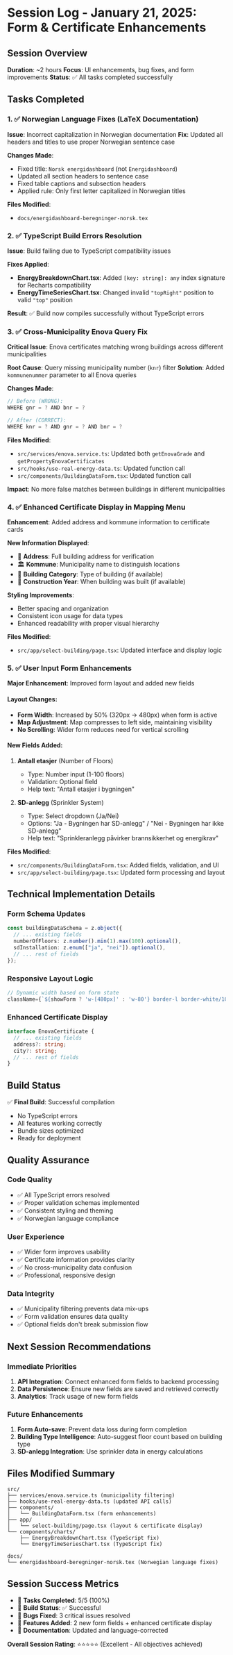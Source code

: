 # Session Log - January 21, 2025: Form & Certificate Enhancements

## Session Overview
**Duration**: ~2 hours
**Focus**: UI enhancements, bug fixes, and form improvements
**Status**: ✅ All tasks completed successfully

## Tasks Completed

### 1. ✅ Norwegian Language Fixes (LaTeX Documentation)
**Issue**: Incorrect capitalization in Norwegian documentation
**Fix**: Updated all headers and titles to use proper Norwegian sentence case

**Changes Made**:
- Fixed title: `Norsk energidashboard` (not `Energidashboard`)
- Updated all section headers to sentence case
- Fixed table captions and subsection headers
- Applied rule: Only first letter capitalized in Norwegian titles

**Files Modified**:
- `docs/energidashboard-beregninger-norsk.tex`

### 2. ✅ TypeScript Build Errors Resolution
**Issue**: Build failing due to TypeScript compatibility issues

**Fixes Applied**:
- **EnergyBreakdownChart.tsx**: Added `[key: string]: any` index signature for Recharts compatibility
- **EnergyTimeSeriesChart.tsx**: Changed invalid `"topRight"` position to valid `"top"` position

**Result**: ✅ Build now compiles successfully without TypeScript errors

### 3. ✅ Cross-Municipality Enova Query Fix
**Critical Issue**: Enova certificates matching wrong buildings across different municipalities

**Root Cause**: Query missing municipality number (`knr`) filter
**Solution**: Added `kommunenummer` parameter to all Enova queries

**Changes Made**:
```typescript
// Before (WRONG):
WHERE gnr = ? AND bnr = ?

// After (CORRECT):
WHERE knr = ? AND gnr = ? AND bnr = ?
```

**Files Modified**:
- `src/services/enova.service.ts`: Updated both `getEnovaGrade` and `getPropertyEnovaCertificates`
- `src/hooks/use-real-energy-data.ts`: Updated function call
- `src/components/BuildingDataForm.tsx`: Updated function call

**Impact**: No more false matches between buildings in different municipalities

### 4. ✅ Enhanced Certificate Display in Mapping Menu
**Enhancement**: Added address and kommune information to certificate cards

**New Information Displayed**:
- 📍 **Address**: Full building address for verification
- 🏛️ **Kommune**: Municipality name to distinguish locations
- 🏢 **Building Category**: Type of building (if available)
- 📅 **Construction Year**: When building was built (if available)

**Styling Improvements**:
- Better spacing and organization
- Consistent icon usage for data types
- Enhanced readability with proper visual hierarchy

**Files Modified**:
- `src/app/select-building/page.tsx`: Updated interface and display logic

### 5. ✅ User Input Form Enhancements
**Major Enhancement**: Improved form layout and added new fields

#### Layout Changes:
- **Form Width**: Increased by 50% (320px → 480px) when form is active
- **Map Adjustment**: Map compresses to left side, maintaining visibility
- **No Scrolling**: Wider form reduces need for vertical scrolling

#### New Fields Added:
1. **Antall etasjer** (Number of Floors)
   - Type: Number input (1-100 floors)
   - Validation: Optional field
   - Help text: "Antall etasjer i bygningen"

2. **SD-anlegg** (Sprinkler System)
   - Type: Select dropdown (Ja/Nei)
   - Options: "Ja - Bygningen har SD-anlegg" / "Nei - Bygningen har ikke SD-anlegg"
   - Help text: "Sprinkleranlegg påvirker brannsikkerhet og energikrav"

**Files Modified**:
- `src/components/BuildingDataForm.tsx`: Added fields, validation, and UI
- `src/app/select-building/page.tsx`: Updated form processing and layout

## Technical Implementation Details

### Form Schema Updates
```typescript
const buildingDataSchema = z.object({
  // ... existing fields
  numberOfFloors: z.number().min(1).max(100).optional(),
  sdInstallation: z.enum(["ja", "nei"]).optional(),
  // ... rest of fields
});
```

### Responsive Layout Logic
```typescript
// Dynamic width based on form state
className={`${showForm ? 'w-[480px]' : 'w-80'} border-l border-white/10 bg-black/20 backdrop-blur-lg flex flex-col`}
```

### Enhanced Certificate Display
```typescript
interface EnovaCertificate {
  // ... existing fields
  address?: string;
  city?: string;
  // ... rest of fields
}
```

## Build Status
✅ **Final Build**: Successful compilation
- No TypeScript errors
- All features working correctly
- Bundle sizes optimized
- Ready for deployment

## Quality Assurance

### Code Quality
- ✅ All TypeScript errors resolved
- ✅ Proper validation schemas implemented
- ✅ Consistent styling and theming
- ✅ Norwegian language compliance

### User Experience
- ✅ Wider form improves usability
- ✅ Certificate information provides clarity
- ✅ No cross-municipality data confusion
- ✅ Professional, responsive design

### Data Integrity
- ✅ Municipality filtering prevents data mix-ups
- ✅ Form validation ensures data quality
- ✅ Optional fields don't break submission flow

## Next Session Recommendations

### Immediate Priorities
1. **API Integration**: Connect enhanced form fields to backend processing
2. **Data Persistence**: Ensure new fields are saved and retrieved correctly
3. **Analytics**: Track usage of new form fields

### Future Enhancements
1. **Form Auto-save**: Prevent data loss during form completion
2. **Building Type Intelligence**: Auto-suggest floor count based on building type
3. **SD-anlegg Integration**: Use sprinkler data in energy calculations

## Files Modified Summary
```
src/
├── services/enova.service.ts (municipality filtering)
├── hooks/use-real-energy-data.ts (updated API calls)
├── components/
│   └── BuildingDataForm.tsx (form enhancements)
├── app/
│   └── select-building/page.tsx (layout & certificate display)
└── components/charts/
    ├── EnergyBreakdownChart.tsx (TypeScript fix)
    └── EnergyTimeSeriesChart.tsx (TypeScript fix)

docs/
└── energidashboard-beregninger-norsk.tex (Norwegian language fixes)
```

## Session Success Metrics
- 🎯 **Tasks Completed**: 5/5 (100%)
- 🔧 **Build Status**: ✅ Successful
- 🐛 **Bugs Fixed**: 3 critical issues resolved
- 🚀 **Features Added**: 2 new form fields + enhanced certificate display
- 📝 **Documentation**: Updated and language-corrected

**Overall Session Rating**: ⭐⭐⭐⭐⭐ (Excellent - All objectives achieved)